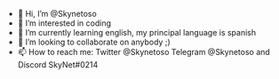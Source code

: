 - 👋 Hi, I’m @Skynetoso
- 👀 I’m interested in coding
- 🌱 I’m currently learning english, my principal language is spanish
- 💞️ I’m looking to collaborate on anybody ;)
- 📫 How to reach me: Twitter @Skynetoso Telegram @Skynetoso and Discord SkyNet#0214

<!---
Skynetoso/Skynetoso is a ✨ special ✨ repository because its `README.md` (this file) appears on your GitHub profile.
You can click the Preview link to take a look at your changes.
--->
